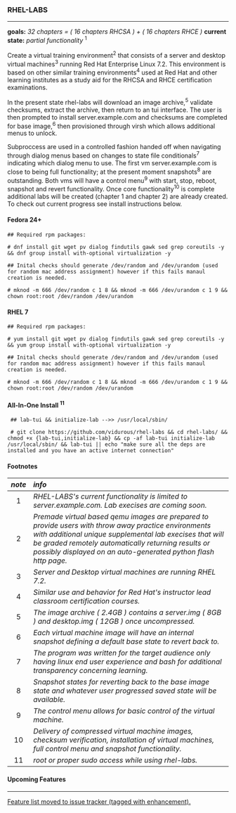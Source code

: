 ### RHEL-LABS
---
**goals:** *32 chapters = ( 16 chapters RHCSA ) + ( 16 chapters RHCE )*
**current state:** *partial functionality* <sup>1</sup>

Create a virtual training environment<sup>2</sup> that consists of a server and desktop virtual machines<sup>3</sup> running Red Hat Enterprise Linux 7.2. This environment is based on other similar training environments<sup>4</sup> used at Red Hat and other learning institutes as a study aid for the RHCSA and RHCE certification examinations.

In the present state rhel-labs will download an image archive,<sup>5</sup> validate checksums, extract the archive, then return to an tui interface. The user is then prompted to install server.example.com and checksums are completed for base image,<sup>6</sup> then provisioned through virsh which allows additional menus to unlock.

Subproccess are used in a controlled fashion handed off when navigating through dialog menus based on changes to state file conditionals<sup>7</sup> indicating which dialog menu to use. The first vm server.example.com is close to being full functionality; at the present moment snapshots<sup>8</sup> are outstanding. Both vms will have a control menu<sup>9</sup> with start, stop, reboot, snapshot and revert functionality. Once core functionality<sup>10</sup> is complete additional labs will be created (chapter 1 and chapter 2) are already created. To check out current progress see install instructions below.


#### Fedora 24+
```
## Required rpm packages:
  
# dnf install git wget pv dialog findutils gawk sed grep coreutils -y && dnf group install with-optional virtualization -y
```

```
## Inital checks should generate /dev/random and /dev/urandom (used for random mac address assignment) however if this fails manaul creation is needed.
      
# mknod -m 666 /dev/random c 1 8 && mknod -m 666 /dev/urandom c 1 9 && chown root:root /dev/random /dev/urandom
```

#### RHEL 7
```
## Required rpm packages:

# yum install git wget pv dialog findutils gawk sed grep coreutils -y && yum group install with-optional virtualization -y
```
```
## Inital checks should generate /dev/random and /dev/urandom (used for random mac address assignment) however if this fails manaul creation is needed.
 
# mknod -m 666 /dev/random c 1 8 && mknod -m 666 /dev/urandom c 1 9 && chown root:root /dev/random /dev/urandom
```

#### **All-In-One Install** <sup>11</sup>
~~~
 ## lab-tui && initialize-lab -->> /usr/local/sbin/

 # git clone https://github.com/vidurous/rhel-labs && cd rhel-labs/ && chmod +x {lab-tui,initialize-lab} && cp -af lab-tui initialize-lab /usr/local/sbin/ && lab-tui || echo "make sure all the deps are installed and you have an active internet connection"
~~~

#### **Footnotes**
| *note*       | *info*        |
| :---:        |     :---      |
| 1 | *RHEL-LABS's current functionality is limited to server.example.com. Lab execises are coming soon.* |
| 2 | *Premade virtual based qemu images are prepared to provide users with throw away practice environments with additional unique supplemental lab execises that will be graded remotely automatically returning results or possibly displayed on an auto-generated python flash http page.* |
| 3 | *Server and Desktop virtual machines are running RHEL 7.2.* | 
| 4 | *Similar use and behavior for Red Hat's instructor lead classroom certification courses.* |
| 5 | *The image archive ( 2.4GB ) contains a server.img ( 8GB ) and desktop.img ( 12GB ) once uncompressed.* |
| 6 | *Each virtual machine image will have an internal snapshot defining a default base state to revert back to.* |
| 7 | *The program was written for the target audience only having linux end user experience and bash for additional transparency concerning learning.* | 
| 8 | *Snapshot states for reverting back to the base image state and whatever user progressed saved state will be available.* |
| 9 | *The control menu allows for basic control of the virtual machine.* |
| 10 | *Delivery of compressed virtual machine images, checksum verification, installation of virtual machines, full control menu and snapshot functionality.* | 
| 11 | *root or proper sudo access while using rhel-labs.*

#### **Upcoming Features**
---
[Feature list moved to issue tracker (tagged with enhancement).](https://github.com/vidurous/rhel-labs/issues)
